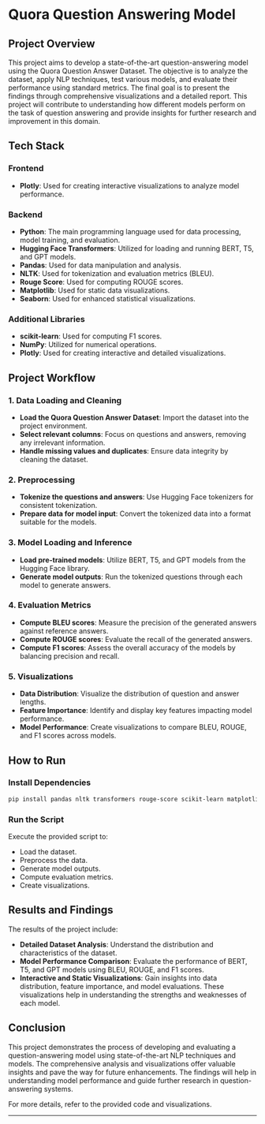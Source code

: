 # Quora Question Answering Model

## Project Overview

This project aims to develop a state-of-the-art question-answering model using the Quora Question Answer Dataset. The objective is to analyze the dataset, apply NLP techniques, test various models, and evaluate their performance using standard metrics. The final goal is to present the findings through comprehensive visualizations and a detailed report. This project will contribute to understanding how different models perform on the task of question answering and provide insights for further research and improvement in this domain.

## Tech Stack

### Frontend

- **Plotly**: Used for creating interactive visualizations to analyze model performance.

### Backend

- **Python**: The main programming language used for data processing, model training, and evaluation.
- **Hugging Face Transformers**: Utilized for loading and running BERT, T5, and GPT models.
- **Pandas**: Used for data manipulation and analysis.
- **NLTK**: Used for tokenization and evaluation metrics (BLEU).
- **Rouge Score**: Used for computing ROUGE scores.
- **Matplotlib**: Used for static data visualizations.
- **Seaborn**: Used for enhanced statistical visualizations.

### Additional Libraries

- **scikit-learn**: Used for computing F1 scores.
- **NumPy**: Utilized for numerical operations.
- **Plotly**: Used for creating interactive and detailed visualizations.

## Project Workflow

### 1. Data Loading and Cleaning

- **Load the Quora Question Answer Dataset**: Import the dataset into the project environment.
- **Select relevant columns**: Focus on questions and answers, removing any irrelevant information.
- **Handle missing values and duplicates**: Ensure data integrity by cleaning the dataset.

### 2. Preprocessing

- **Tokenize the questions and answers**: Use Hugging Face tokenizers for consistent tokenization.
- **Prepare data for model input**: Convert the tokenized data into a format suitable for the models.

### 3. Model Loading and Inference

- **Load pre-trained models**: Utilize BERT, T5, and GPT models from the Hugging Face library.
- **Generate model outputs**: Run the tokenized questions through each model to generate answers.

### 4. Evaluation Metrics

- **Compute BLEU scores**: Measure the precision of the generated answers against reference answers.
- **Compute ROUGE scores**: Evaluate the recall of the generated answers.
- **Compute F1 scores**: Assess the overall accuracy of the models by balancing precision and recall.

### 5. Visualizations

- **Data Distribution**: Visualize the distribution of question and answer lengths.
- **Feature Importance**: Identify and display key features impacting model performance.
- **Model Performance**: Create visualizations to compare BLEU, ROUGE, and F1 scores across models.

## How to Run

### Install Dependencies

```bash
pip install pandas nltk transformers rouge-score scikit-learn matplotlib seaborn plotly
```

### Run the Script

Execute the provided script to:

- Load the dataset.
- Preprocess the data.
- Generate model outputs.
- Compute evaluation metrics.
- Create visualizations.

## Results and Findings

The results of the project include:

- **Detailed Dataset Analysis**: Understand the distribution and characteristics of the dataset.
- **Model Performance Comparison**: Evaluate the performance of BERT, T5, and GPT models using BLEU, ROUGE, and F1 scores.
- **Interactive and Static Visualizations**: Gain insights into data distribution, feature importance, and model evaluations. These visualizations help in understanding the strengths and weaknesses of each model.

## Conclusion

This project demonstrates the process of developing and evaluating a question-answering model using state-of-the-art NLP techniques and models. The comprehensive analysis and visualizations offer valuable insights and pave the way for future enhancements. The findings will help in understanding model performance and guide further research in question-answering systems.

For more details, refer to the provided code and visualizations.

---
